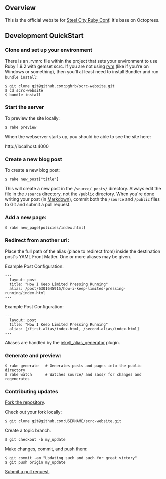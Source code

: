 ## Overview

This is the official website for [Steel City Ruby Conf](http://steelcityrubyconf.org). It's base on Octopress.

## Development QuickStart

### Clone and set up your environment

There is an .rvmrc file within the project that sets your environment to use Ruby 1.9.2 with gemset scrc. If you are not using [rvm](https://rvm.io/) (like if you're on Windows or something), then you'll at least need to install Bundler and run `bundle install`:

    $ git clone git@github.com:pghrb/scrc-website.git
    $ cd scrc-website
    $ bundle install

### Start the server

To preview the site locally:

    $ rake preview

When the webserver starts up, you should be able to see the site here:

http://localhost:4000

### Create a new blog post

To create a new blog post:

    $ rake new_post["title"]

This will create a new post in the `/source/_posts/` directory. Always edit the file in the `/source` directory, not the `/public` directory. When you're done writing your post (in [Markdown](http://daringfireball.net/projects/markdown/syntax)), commit both the `/source` and `/public` files to Git and submit a pull request.

### Add a new page:

    $ rake new_page[policies/index.html]

### Redirect from another url:

Place the full path of the alias (place to redirect from) inside the
destination post's YAML Front Matter. One or more aliases may be given.

Example Post Configuration:

    ---
      layout: post
      title: "How I Keep Limited Pressing Running"
      alias: /post/6301645915/how-i-keep-limited-pressing-running/index.html
    ---

Example Post Configuration:

    ---
      layout: post
      title: "How I Keep Limited Pressing Running"
      alias: [/first-alias/index.html, /second-alias/index.html]
    ---

Aliases are handled by the [jekyll_alias_generator](https://github.com/tsmango/jekyll_alias_generator) plugin.

### Generate and preview:

    $ rake generate   # Generates posts and pages into the public directory
    $ rake watch      # Watches source/ and sass/ for changes and regenerates

### Contributing updates

[Fork the repository](http://help.github.com/fork-a-repo/).

Check out your fork locally:

    $ git clone git@github.com:USERNAME/scrc-website.git

Create a topic branch.

    $ git checkout -b my_update

Make changes, commit, and push them:

    $ git commit -am "Updating such and such for great victory"
    $ git push origin my_update

[Submit a pull request](http://help.github.com/send-pull-requests/).